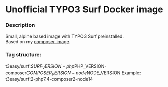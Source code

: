 # Unofficial TYPO3 Surf Docker image

### Description
Small, alpine based image with TYPO3 Surf preinstalled.  
Based on my [composer image](https://hub.docker.com/r/t3easy/composer).

### Tag structure:
t3easy/surf:$SURF_VERSION-php$PHP_VERSION-composer$COMPOSER_VERSION-node$NODE_VERSION
Example: t3easy/surf:2-php7.4-composer2-node14
